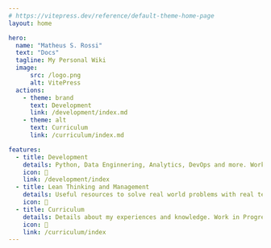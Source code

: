 ```yaml
---
# https://vitepress.dev/reference/default-theme-home-page
layout: home

hero:
  name: "Matheus S. Rossi"
  text: "Docs"
  tagline: My Personal Wiki
  image:
      src: /logo.png
      alt: VitePress
  actions:
    - theme: brand
      text: Development
      link: /development/index.md
    - theme: alt
      text: Curriculum
      link: /curriculum/index.md

features:
  - title: Development
    details: Python, Data Enginnering, Analytics, DevOps and more. Work in Progress
    icon: 💾
    link: /development/index
  - title: Lean Thinking and Management
    details: Useful resources to solve real world problems with real teams. ToDo.
    icon: 💭
  - title: Curriculum
    details: Details about my experiences and knowledge. Work in Progress.
    icon: 🎯
    link: /curriculum/index
---
```


